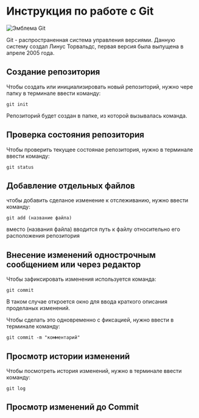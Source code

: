# **Инструкция по работе с Git**

![Эмблема Git](git_icon.jpeg)

Git - распространенная система управления версиями. Данную систему создал Линус Торвальдс, первая версия была выпущена в апреле 2005 года.

## Создание репозитория

Чтобы создать или инициализировать новый репозиторий, нужно чере папку в терминале ввести команду:

    git init

Репозиторий будет создан в папке, из которой вызывалась команда.

## Проверка состояния репозитория

Чтобы проверить текущее состоянае репозитория, нужно в терминале ввести команду:

    git status

## Добавление отдельных файлов

чтобы добавить сделаное изменение к отслеживанию, нужно ввести команду:

    git add (название файла)

вместо (названия файла) вводится путь к файлу относительно его расположения репозитория

## Внесение изменений однострочным сообщением или через редактор

Чтобы зафиксировать изменения используется команда:

    git commit

В таком случае откроется окно для ввода краткого описания проделаных изменений.

Чтобы сделать это одновременно с фиксацией, нужно ввести в терминале команду:

    git commit -m "комментарий"

## Просмотр истории изменений

Чтобы посмотреть история изменений, нужно в терминале ввести команду:

    git log



## Просмотр изменений до __Commit__